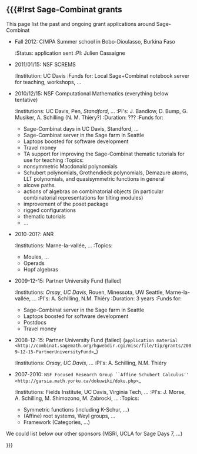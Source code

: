 {{{#!rst
Sage-Combinat grants
--------------------

This page list the past and ongoing grant applications around Sage-Combinat

- Fall 2012: CIMPA Summer school in Bobo-Dioulasso, Burkina Faso

  :Status: application sent
  :PI: Julien Cassaigne

- 2011/01/15: NSF SCREMS

  :Institution: UC Davis
  :Funds for: Local Sage+Combinat notebook server for teaching, workshops, ...

- 2010/12/15: NSF Computational Mathematics (everything below tentative)

  :Institutions: UC Davis, Pen, *Standford*, ...
  :PI's: J. Bandlow, D. Bump, G. Musiker, A. Schilling (N. M. Thiéry?)
  :Duration: ???
  :Funds for:
   - Sage-Combinat days in UC Davis, Standford, ...
   - Sage-Combinat server in the Sage farm in Seattle
   - Laptops boosted for software development
   - Travel money
   - TA support for improving the Sage-Combinat thematic tutorials
     for use for teaching
  :Topics:
    - nonsymmetric Macdonald polynomials
    - Schubert polynomials, Grothendieck polynomials, Demazure atoms,
      LLT polynomials, and quasisymmetric functions in general
    - alcove paths
    - actions of algebras on combinatorial objects (in particular
      combinatorial representations for tilting modules)
    - improvement of the poset package
    - rigged configurations
    - thematic tutorials
    - ...

- 2010-201?: ANR

  :Institutions: Marne-la-vallée, ...
  :Topics:
   - Moules, ...
   - Operads
   - Hopf algebras

- 2009-12-15: Partner University Fund (failed)

  :Institutions: *Orsay*, *UC Davis*, Rouen, Minessota, UW Seattle, Marne-la-vallée, ...
  :PI's: A. Schilling, N.M. Thiéry
  :Duration: 3 years
  :Funds for:
   - Sage-Combinat server in the Sage farm in Seattle
   - Laptops boosted for software development
   - Postdocs
   - Travel money

- 2008-12-15: Partner University Fund (failed) (`application material <http://combinat.sagemath.org/hgwebdir.cgi/misc/file/tip/grants/2009-12-15-PartnerUniversityFund>`_)

  :Institutions: *Orsay*, *UC Davis*, ...
  :PI's: A. Schilling, N.M. Thiéry

- 2007-2010: `NSF Focused Research Group ``Affine Schubert Calculus'' <http://garsia.math.yorku.ca/dokuwiki/doku.php>`_

  :Institutions: Fields Institute, UC Davis, Virginia Tech, ...
  :PI's: J. Morse, A. Schilling, M. Shimozono, M. Zabrocki, ...
  :Topics:
   - Symmetric functions (including K-Schur, ...)
   - (Affine) root systems, Weyl groups, ...
   - Framework (Categories, ...)

We could list below our other sponsors (MSRI, UCLA for Sage Days 7, ...)

}}}
